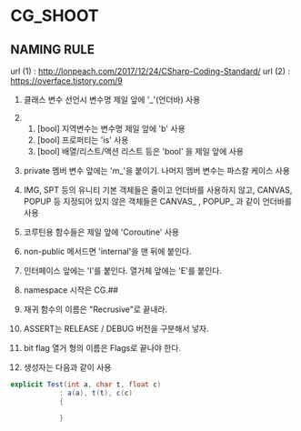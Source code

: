# CG_SHOOT



**NAMING RULE**
----

url (1) :  http://lonpeach.com/2017/12/24/CSharp-Coding-Standard/ 
url (2) :  https://overface.tistory.com/9 

1. 클래스 변수 선언시 변수명 제일 앞에 '\_'(언더바) 사용

2. 1) [bool] 지역변수는 변수명 제일 앞에 'b' 사용
   2) [bool] 프로퍼티는 'is' 사용
   3) [bool] 배열/리스트/액션 리스트 등은 'bool' 을 제일 앞에 사용
3. private 멤버 변수 앞에는 'm_'을 붙이기. 나머지 멤버 변수는 파스칼 케이스 사용
4. IMG, SPT 등의 유니티 기본 객체들은 줄이고 언더바를 사용하지 않고, CANVAS, POPUP 등 지정되어 있지 않은 객체들은 CANVAS\_ , POPUP\_ 과 같이 언더바를 사용
5. 코루틴용 함수들은 제일 앞에 'Coroutine' 사용
6. non-public 메서드면 'internal'을 맨 뒤에 붙인다.
7. 인터페이스 앞에는 'I'를 붙인다. 열거체 앞에는 'E'를 붙인다.
8. namespace 시작은 CG.##
9. 재귀 함수의 이름은 "Recrusive"로 끝내라.
10. ASSERT는 RELEASE / DEBUG 버전을 구분해서 넣자.
11. bit flag 열거 형의 이름은 Flags로 끝나야 한다.
12. 생성자는 다음과 같이 사용

```c#
explicit Test(int a, char t, float c)
			: a(a), t(t), c(c)
			{

			}
```

